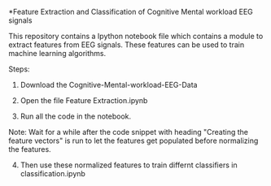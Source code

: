 *Feature Extraction and Classification of Cognitive Mental workload EEG signals

This repository contains a Ipython notebook file which contains a module to extract features from EEG signals. These features can be used to train machine learning algorithms. 

Steps:

1. Download the Cognitive-Mental-workload-EEG-Data

2. Open the file Feature Extraction.ipynb

3. Run all the code in the notebook.

Note: Wait for a while after the code snippet with heading "Creating the feature vectors" is run to let the features get populated before normalizing the features. 

4. Then use these normalized features to train differnt classifiers in classification.ipynb
